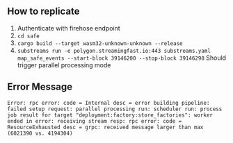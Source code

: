 ## How to replicate

1. Authenticate with firehose endpoint
2. `cd safe`
3. `cargo build --target wasm32-unknown-unknown --release`
4. `substreams run -e polygon.streamingfast.io:443 substreams.yaml map_safe_events --start-block 39146200 --stop-block 39146298`
   Should trigger parallel processing mode

## Error Message

```
Error: rpc error: code = Internal desc = error building pipeline: failed setup request: parallel processing run: scheduler run: process job result for target "deployment:factory:store_factories": worker ended in error: receiving stream resp: rpc error: code = ResourceExhausted desc = grpc: received message larger than max (6021390 vs. 4194304)
```
